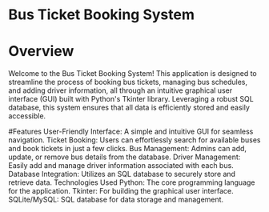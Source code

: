 # Bus Ticket Booking System
# Overview
Welcome to the Bus Ticket Booking System! This application is designed to streamline the process of booking bus tickets, managing bus schedules, and adding driver information, all through an intuitive graphical user interface (GUI) built with Python's Tkinter library. Leveraging a robust SQL database, this system ensures that all data is efficiently stored and easily accessible.

#Features
User-Friendly Interface: A simple and intuitive GUI for seamless navigation.
Ticket Booking: Users can effortlessly search for available buses and book tickets in just a few clicks.
Bus Management: Admins can add, update, or remove bus details from the database.
Driver Management: Easily add and manage driver information associated with each bus.
Database Integration: Utilizes an SQL database to securely store and retrieve data.
Technologies Used
Python: The core programming language for the application.
Tkinter: For building the graphical user interface.
SQLite/MySQL: SQL database for data storage and management.
